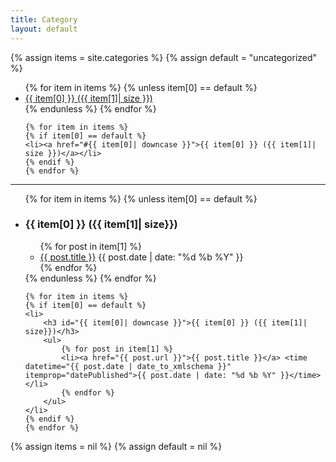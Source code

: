 ```yaml
---
title: Category
layout: default
---
```

<div class="post-list">
<!-- categories.html -->
{% assign items = site.categories %}
{% assign default = "uncategorized" %}
<ul>
    {% for item in items %}
    {% unless item[0] == default %}
    <li><a href="#{{ item[0]| downcase }}">{{ item[0] }} ({{ item[1]| size }})</a></li>
    {% endunless %}
    {% endfor %}

    {% for item in items %}
    {% if item[0] == default %}
    <li><a href="#{{ item[0]| downcase }}">{{ item[0] }} ({{ item[1]| size }})</a></li>
    {% endif %}
    {% endfor %}
</ul>

- - -

<ul>
    {% for item in items %}
    {% unless item[0] == default %}
    <li>
        <h3 id="{{ item[0]| downcase }}">{{ item[0] }} ({{ item[1]| size}})</h3>
        <ul>  
            {% for post in item[1] %}
            <li><a href="{{ post.url }}">{{ post.title }}</a> <time datetime="{{ post.date | date_to_xmlschema }}" itemprop="datePublished">{{ post.date | date: "%d %b %Y" }}</time></li>
            {% endfor %}
        </ul>
    </li>
    {% endunless %}
    {% endfor %}

    {% for item in items %}
    {% if item[0] == default %}
    <li>
        <h3 id="{{ item[0]| downcase }}">{{ item[0] }} ({{ item[1]| size}})</h3>
        <ul>  
            {% for post in item[1] %}
            <li><a href="{{ post.url }}">{{ post.title }}</a> <time datetime="{{ post.date | date_to_xmlschema }}" itemprop="datePublished">{{ post.date | date: "%d %b %Y" }}</time></li>
            {% endfor %}
        </ul>
    </li>
    {% endif %}
    {% endfor %}
</ul>
{% assign items = nil %}
{% assign default = nil %}
</div>